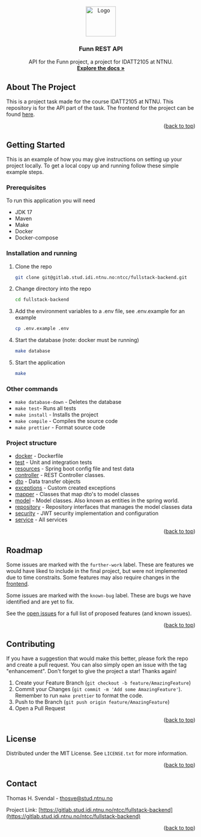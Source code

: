 <!-- Improved compatibility of back to top link: See: https://github.com/othneildrew/Best-README-Template/pull/73 -->
<a name="readme-top"></a>
<!--
*** Thanks for checking out the Best-README-Template. If you have a suggestion
*** that would make this better, please fork the repo and create a pull request
*** or simply open an issue with the tag "enhancement".
*** Don't forget to give the project a star!
*** Thanks again! Now go create something AMAZING! :D
-->




<!-- PROJECT LOGO -->
<br />
<div align="center">
  <a href="https://github.com/github_username/repo_name">
    <img src="images/logo.png" alt="Logo" width="80" height="80">
  </a>

<h3 align="center">Funn REST API</h3>

  <p align="center">
    API for the Funn project, a project for IDATT2105 at NTNU.
    <br />
    <a href="DocsLinks"><strong>Explore the docs »</strong></a>
  </p>
</div>


<!-- ABOUT THE PROJECT -->
## About The Project

This is a project task made for the course IDATT2105 at NTNU. This repository is for the API part of the task. The frontend for the project can be found [here](https://gitlab.stud.idi.ntnu.no/ntcc/fullstack-frontend/). 
<p align="right">(<a href="#readme-top">back to top</a>)</p>


<!-- GETTING STARTED -->
## Getting Started

This is an example of how you may give instructions on setting up your project locally.
To get a local copy up and running follow these simple example steps.

### Prerequisites

To run this application you will need
- JDK 17
- Maven 
- Make
- Docker
- Docker-compose

### Installation and running


1. Clone the repo
   ```sh
   git clone git@gitlab.stud.idi.ntnu.no:ntcc/fullstack-backend.git
   ```
2. Change directory into the repo
   ```sh
   cd fullstack-backend
   ```
3. Add the environment variables to a .env file, see .env.example for an example
   ```sh
   cp .env.example .env
   ```
4. Start the database (note: docker must be running)
   ```sh
   make database
   ```
5. Start the application
   ```sh
   make
   ```

### Other commands
- `make database-down` - Deletes the database
- `make test`- Runs all tests
- `make install` - Installs the project
- `make compile` - Compiles the source code
- `make prettier` - Format source code


### Project structure

- [docker](https://gitlab.stud.idi.ntnu.no/ntcc/fullstack-backend/-/tree/main/docker) - Dockerfile
- [test](https://gitlab.stud.idi.ntnu.no/ntcc/fullstack-backend/-/tree/main/src/test/java/edu/ntnu/idatt2105/funn) - Unit and integration tests
- [resources](https://gitlab.stud.idi.ntnu.no/ntcc/fullstack-backend/-/tree/main/src/main/resources) - Spring boot config file and test data
- [controller](https://gitlab.stud.idi.ntnu.no/ntcc/fullstack-backend/-/tree/main/src/main/java/edu/ntnu/idatt2105/funn/controller) - REST Controller classes.
- [dto](https://gitlab.stud.idi.ntnu.no/ntcc/fullstack-backend/-/tree/main/src/main/java/edu/ntnu/idatt2105/funn/dto) - Data transfer objects
- [exceptions](https://gitlab.stud.idi.ntnu.no/ntcc/fullstack-backend/-/tree/main/src/main/java/edu/ntnu/idatt2105/funn/exceptions) - Custom created exceptions
- [mapper](https://gitlab.stud.idi.ntnu.no/ntcc/fullstack-backend/-/tree/main/src/main/java/edu/ntnu/idatt2105/funn/mapper) - Classes that map dto's to model classes
- [model](https://gitlab.stud.idi.ntnu.no/ntcc/fullstack-backend/-/tree/main/src/main/java/edu/ntnu/idatt2105/funn/model) - Model classes. Also known as entities in the spring world.
- [repository](https://gitlab.stud.idi.ntnu.no/ntcc/fullstack-backend/-/tree/main/src/main/java/edu/ntnu/idatt2105/funn/repository) - Repository interfaces that manages the model classes data
- [security](https://gitlab.stud.idi.ntnu.no/ntcc/fullstack-backend/-/tree/main/src/main/java/edu/ntnu/idatt2105/funn/security) - JWT security implementation and configuration
- [service](https://gitlab.stud.idi.ntnu.no/ntcc/fullstack-backend/-/tree/main/src/main/java/edu/ntnu/idatt2105/funn/service) - All services


<p align="right">(<a href="#readme-top">back to top</a>)</p>

<!-- ROADMAP -->
## Roadmap
Some issues are marked with the `further-work` label. These are features we would have liked to include in the final project, but were not implemented due to time constraits. Some features may also require changes in the [frontend](https://gitlab.stud.idi.ntnu.no/ntcc/fullstack-frontend).

Some issues are marked with the `known-bug` label. These are bugs we have identified and are yet to fix.

See the [open issues](https://gitlab.stud.idi.ntnu.no/ntcc/fullstack-backend/-/issues) for a full list of proposed features (and known issues).


<p align="right">(<a href="#readme-top">back to top</a>)</p>


<!-- CONTRIBUTING -->
## Contributing
If you have a suggestion that would make this better, please fork the repo and create a pull request. You can also simply open an issue with the tag "enhancement".
Don't forget to give the project a star! Thanks again!

1. Create your Feature Branch (`git checkout -b feature/AmazingFeature`)
2. Commit your Changes (`git commit -m 'Add some AmazingFeature'`). Remember to run `make prettier` to format the code.
3. Push to the Branch (`git push origin feature/AmazingFeature`)
4. Open a Pull Request


<p align="right">(<a href="#readme-top">back to top</a>)</p>

<!-- LICENSE -->
## License

Distributed under the MIT License. See `LICENSE.txt` for more information.

<p align="right">(<a href="#readme-top">back to top</a>)</p>



<!-- CONTACT -->
## Contact

Thomas H. Svendal - thosve@stud.ntnu.no

Project Link: [https://gitlab.stud.idi.ntnu.no/ntcc/fullstack-backend](https://gitlab.stud.idi.ntnu.no/ntcc/fullstack-backend)

<p align="right">(<a href="#readme-top">back to top</a>)</p>

